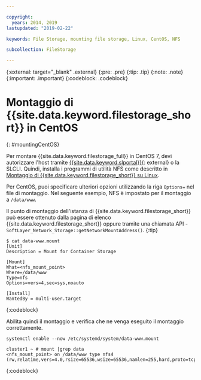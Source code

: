 ```yaml
---

copyright:
  years: 2014, 2019
lastupdated: "2019-02-22"

keywords: File Storage, mounting file storage, Linux, CentOS, NFS

subcollection: FileStorage

---
```

{:external: target="_blank" .external}
{:pre: .pre}
{:tip: .tip}
{:note: .note}
{:important: .important}
{:codeblock: .codeblock}


# Montaggio di {{site.data.keyword.filestorage_short}} in CentOS
{: #mountingCentOS}

Per montare {{site.data.keyword.filestorage_full}} in CentOS 7, devi autorizzare l'host tramite [{{site.data.keyword.slportal}}](https://control.softlayer.com/){: external} o la SLCLI. Quindi, installa i programmi di utilità NFS come descritto in [Montaggio di {{site.data.keyword.filestorage_short}} su Linux](/docs/infrastructure/FileStorage?topic=FileStorage-mountingLinux).

Per CentOS, puoi specificare ulteriori opzioni utilizzando la riga `Options=` nel file di montaggio. Nel seguente esempio, NFS è impostato per il montaggio a `/data/www`.

Il punto di montaggio dell'istanza di {{site.data.keyword.filestorage_short}} può essere ottenuto dalla pagina di elenco {{site.data.keyword.filestorage_short}} oppure tramite una chiamata API -`SoftLayer_Network_Storage::getNetworkMountAddress()`.
{:tip}

```
$ cat data-www.mount
[Unit]
Description = Mount for Container Storage

[Mount]
What=<nfs_mount_point>
Where=/data/www
Type=nfs
Options=vers=4,sec=sys,noauto

[Install]
WantedBy = multi-user.target
```
{:codeblock}

Abilita quindi il montaggio e verifica che ne venga eseguito il montaggio correttamente.

```
systemctl enable --now /etc/systemd/system/data-www.mount

cluster1 ~ # mount |grep data
<nfs_mount_point> on /data/www type nfs4 (rw,relatime,vers=4.0,rsize=65536,wsize=65536,namlen=255,hard,proto=tcp,port=0,timeo=600,retrans=2,sec=sys,clientaddr=10.81.x.x,local_lock=none,addr=10.1.x.x)
```
{:codeblock}
